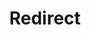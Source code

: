 ﻿---
layout: src/layouts/Redirect.astro
title: Redirect
redirect: https://yamldoc.liuyan.wang/docs/octopus-rest-api/cli/octopus-project-create
pubDate:  2023-01-01
navSearch: false
navSitemap: false
navMenu: false
---
